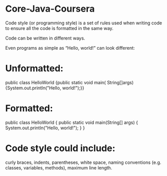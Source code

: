 # Core-Java-Coursera

Code style (or programming style) is a set of rules used when writing code to ensure all the code is formatted in the same way.

Code can be written in different ways.

Even programs as simple as “Hello, world!” can look different:

# Unformatted:

public class
HelloWorld {public static
void main(
String[]args){System.out.println("Hello, world!");}}


# Formatted:

public class HelloWorld {
    public static void main(String[] args) {
        System.out.println("Hello, world!");
    }
}



# Code style could include:
curly braces,
indents,
parentheses,
white space,
naming conventions (e.g. classes, variables, methods),
maximum line length.
